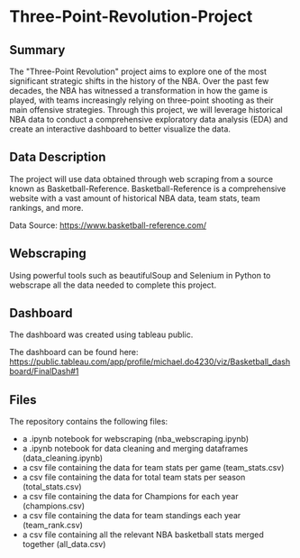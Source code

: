 # Three-Point-Revolution-Project
## Summary
The "Three-Point Revolution" project aims to explore one of the most significant strategic shifts in the history of the NBA. Over the past few decades, the NBA has witnessed a transformation in how the game is played, with teams increasingly relying on three-point shooting as their main offensive strategies. Through this project, we will leverage historical NBA data to conduct a comprehensive exploratory data analysis (EDA) and create an interactive dashboard to better visualize the data. 

## Data Description 
The project will use data obtained through web scraping from a source known as Basketball-Reference. Basketball-Reference is a comprehensive website with a vast amount of historical NBA data, team stats, team rankings, and more. 

Data Source: https://www.basketball-reference.com/

## Webscraping
Using powerful tools such as beautifulSoup and Selenium in Python to webscrape all the data needed to complete this project.

## Dashboard
The dashboard was created using tableau public.

The dashboard can be found here: https://public.tableau.com/app/profile/michael.do4230/viz/Basketball_dashboard/FinalDash#1

## Files
The repository contains the following files:
- a .ipynb notebook for webscraping (nba_webscraping.ipynb)
- a .ipynb notebook for data cleaning and merging dataframes (data_cleaning.ipynb)
- a csv file containing the data for team stats per game (team_stats.csv)
- a csv file containing the data for total team stats per season (total_stats.csv)
- a csv file containing the data for Champions for each year (champions.csv)
- a csv file containing the data for team standings each year (team_rank.csv) 
- a csv file containing all the relevant NBA basketball stats merged together (all_data.csv)
